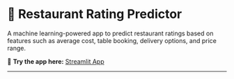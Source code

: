 # 🍴 Restaurant Rating Predictor

A machine learning-powered app to predict restaurant ratings based on features such as average cost, table booking, delivery options, and price range.

🚀 **Try the app here:** [Streamlit App]([https://your-streamlit-link.streamlit.app](https://foven3-restaurant-rating-app-app-w6zqy9.streamlit.app/))

---
